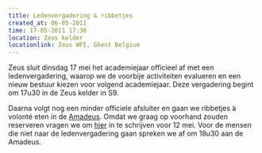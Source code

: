 ```yaml
---
title: Ledenvergadering & ribbetjes
created_at: 06-05-2011
time: 17-05-2011 17:30
location: Zeus kelder
locationlink: Zeus WPI, Ghent Belgium
---
```


Zeus sluit dinsdag 17 mei het academiejaar officieel af met een ledenvergadering, waarop we de voorbije activiteiten evalueren en een nieuw bestuur kiezen voor volgend academiejaar. Deze vergadering begint om 17u30 in de Zeus kelder in S9.

Daarna volgt nog een minder officiele afsluiter en gaan we ribbetjes à volonté eten in de [Amadeus](https://www.amadeusspareribrestaurant.be/). Omdat we graag op voorhand zouden reserveren vragen we om [hier](https://spreadsheets.google.com/viewform?formkey=dGU4ckJDeGNWUmpMVVAtUmpKd0lWT2c6MQ#gid=0) in te schrijven voor 12 mei. Voor de mensen die niet naar de ledenvergadering gaan spreken we af om 18u30 aan de Amadeus.
